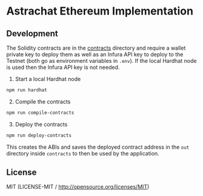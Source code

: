 # Astrachat Ethereum Implementation

## Development

The Solidity contracts are in the [contracts](src/contracts) directory and require a wallet private key to deploy them as well as an Infura API key to deploy to the Testnet (both go as environment variables in `.env`). If the local Hardhat node is used then the Infura API key is not needed.

1. Start a local Hardhat node

```bash
npm run hardhat
```

2. Compile the contracts

```bash
npm run compile-contracts
```

3. Deploy the contracts

```bash
npm run deploy-contracts
```

This creates the ABIs and saves the deployed contract address in the `out` directory inside `contracts` to then be used by the application.

## License

MIT (LICENSE-MIT / http://opensource.org/licenses/MIT)
